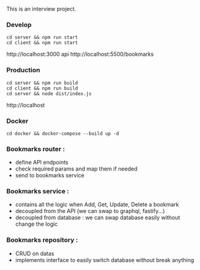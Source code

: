 This is an interview project.

### Develop

```
cd server && npm run start
cd client && npm run start
```
http://localhost:3000
api
http://localhost:5500/bookmarks



### Production

```
cd server && npm run build
cd client && npm run build
cd server && node dist/index.js
```
http://localhost



### Docker

```
cd docker && docker-compose --build up -d
```


### Bookmarks router :
- define API endpoints
- check required params and map them if needed
- send to bookmarks service


### Bookmarks service :
- contains all the logic when Add, Get, Update, Delete a bookmark
- decoupled from the API (we can swap to graphql, fastify...)
- decoupled from database : we can swap database easily without change the logic


### Bookmarks repository :
- CRUD on datas
- implements interface to easily switch database without break anything
